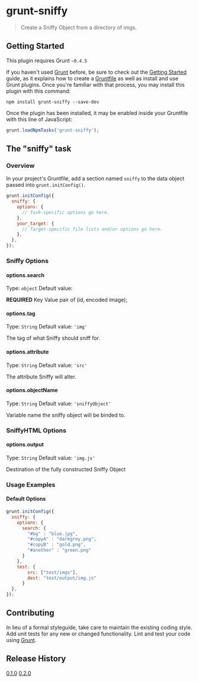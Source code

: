 # grunt-sniffy

> Create a Sniffy Object from a directory of imgs.

## Getting Started
This plugin requires Grunt `~0.4.5`

If you haven't used [Grunt](http://gruntjs.com/) before, be sure to check out the [Getting Started](http://gruntjs.com/getting-started) guide, as it explains how to create a [Gruntfile](http://gruntjs.com/sample-gruntfile) as well as install and use Grunt plugins. Once you're familiar with that process, you may install this plugin with this command:

```shell
npm install grunt-sniffy --save-dev
```

Once the plugin has been installed, it may be enabled inside your Gruntfile with this line of JavaScript:

```js
grunt.loadNpmTasks('grunt-sniffy');
```

## The "sniffy" task

### Overview
In your project's Gruntfile, add a section named `sniffy` to the data object passed into `grunt.initConfig()`.

```js
grunt.initConfig({
  sniffy: {
    options: {
      // Task-specific options go here.
    },
    your_target: {
      // Target-specific file lists and/or options go here.
    },
  },
});
```

### Sniffy Options

#### options.search
Type: `object`
Default value:

**REQUIRED**
Key Value pair of (id, encoded image);

#### options.tag
Type: `String`
Default value: `'img'`

The tag of what Sniffy should sniff for.

#### options.attribute
Type: `String`
Default value: `'src'`

The attribute Sniffy will alter.

#### options.objectName
Type: `String`
Default value: `'sniffyObject'`

Variable name the sniffy object will be binded to.

### SniffyHTML Options

#### options.output
Type: `String`
Default value: `'img.js'`

Destination of the fully constructed Sniffy Object

### Usage Examples

#### Default Options

```js
grunt.initConfig({
  sniffy: {
    options: {
      search: {
        "#bg" : "blue.jpg",
        "#copyA" : "darkgrey.png",
        "#copyB" : "gold.png",
        "#another" : "green.png"
      }
    },
    test: {
        src: ["test/imgs"],
        dest: "test/output/img.js"
      }
  },
});
```

## Contributing
In lieu of a formal styleguide, take care to maintain the existing coding style. Add unit tests for any new or changed functionality. Lint and test your code using [Grunt](http://gruntjs.com/).

## Release History
[0.1.0](https://github.com/cg219/grunt-sniffy/releases/tag/0.1.0)
[0.2.0](https://github.com/cg219/grunt-sniffy/releases/tag/0.2.0)
